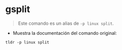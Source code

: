 # gsplit

> Este comando es un alias de `-p linux split`.

- Muestra la documentación del comando original:

`tldr -p linux split`
